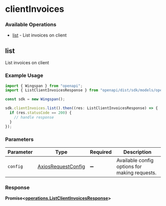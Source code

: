# clientInvoices

### Available Operations

* [list](#list) - List invoices on client

## list

List invoices on client

### Example Usage

```typescript
import { Wingspan } from "openapi";
import { ListClientInvoicesResponse } from "openapi/dist/sdk/models/operations";

const sdk = new Wingspan();

sdk.clientInvoices.list().then((res: ListClientInvoicesResponse) => {
  if (res.statusCode == 200) {
    // handle response
  }
});
```

### Parameters

| Parameter                                                    | Type                                                         | Required                                                     | Description                                                  |
| ------------------------------------------------------------ | ------------------------------------------------------------ | ------------------------------------------------------------ | ------------------------------------------------------------ |
| `config`                                                     | [AxiosRequestConfig](https://axios-http.com/docs/req_config) | :heavy_minus_sign:                                           | Available config options for making requests.                |


### Response

**Promise<[operations.ListClientInvoicesResponse](../../models/operations/listclientinvoicesresponse.md)>**

